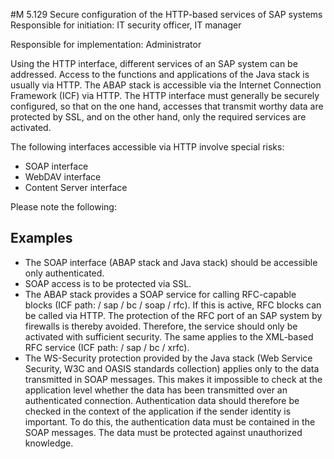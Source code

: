 #M 5.129 Secure configuration of the HTTP-based services of SAP systems
Responsible for initiation: IT security officer, IT manager

Responsible for implementation: Administrator

Using the HTTP interface, different services of an SAP system can be addressed. Access to the functions and applications of the Java stack is usually via HTTP. The ABAP stack is accessible via the Internet Connection Framework (ICF) via HTTP. The HTTP interface must generally be securely configured, so that on the one hand, accesses that transmit worthy data are protected by SSL, and on the other hand, only the required services are activated.

The following interfaces accessible via HTTP involve special risks:

* SOAP interface
* WebDAV interface
* Content Server interface


Please note the following:



## Examples 
* The SOAP interface (ABAP stack and Java stack) should be accessible only authenticated.
* SOAP access is to be protected via SSL.
* The ABAP stack provides a SOAP service for calling RFC-capable blocks (ICF path: / sap / bc / soap / rfc). If this is active, RFC blocks can be called via HTTP. The protection of the RFC port of an SAP system by firewalls is thereby avoided. Therefore, the service should only be activated with sufficient security. The same applies to the XML-based RFC service (ICF path: / sap / bc / xrfc).
* The WS-Security protection provided by the Java stack (Web Service Security, W3C and OASIS standards collection) applies only to the data transmitted in SOAP messages. This makes it impossible to check at the application level whether the data has been transmitted over an authenticated connection. Authentication data should therefore be checked in the context of the application if the sender identity is important. To do this, the authentication data must be contained in the SOAP messages. The data must be protected against unauthorized knowledge.




